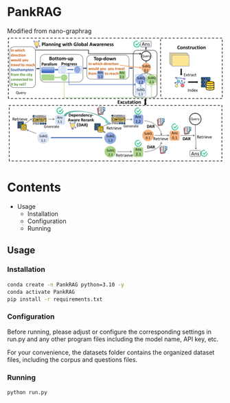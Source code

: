 # PankRAG
Modified from nano-graphrag
![overall workflow](methodology_00.png)

# Contents

- Usage
  - Installation
  - Configuration
  - Running

## Usage

### Installation

```bash
conda create -n PankRAG python=3.10 -y  
conda activate PankRAG  
pip install -r requirements.txt
`````
### Configuration

Before running, please adjust or configure the corresponding settings in run.py and any other program files including the model name, API key, etc.

For your convenience, the datasets folder contains the organized dataset files, including the corpus and questions files.
### Running

```bash
python run.py
`````
